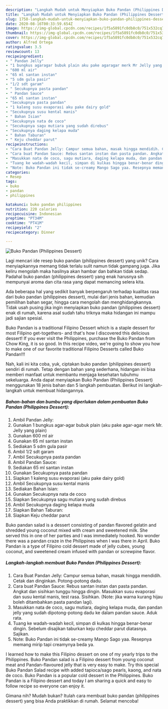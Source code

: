 ```yaml
---
description: "Langkah Mudah untuk Menyiapkan Buko Pandan (Philippines Dessert) yang Enak"
title: "Langkah Mudah untuk Menyiapkan Buko Pandan (Philippines Dessert) yang Enak"
slug: 1758-langkah-mudah-untuk-menyiapkan-buko-pandan-philippines-dessert-yang-enak
date: 2020-08-16T00:33:59.654Z
image: https://img-global.cpcdn.com/recipes/1f5a5891fc0db8c0/751x532cq70/buko-pandan-philippines-dessert-foto-resep-utama.jpg
thumbnail: https://img-global.cpcdn.com/recipes/1f5a5891fc0db8c0/751x532cq70/buko-pandan-philippines-dessert-foto-resep-utama.jpg
cover: https://img-global.cpcdn.com/recipes/1f5a5891fc0db8c0/751x532cq70/buko-pandan-philippines-dessert-foto-resep-utama.jpg
author: Alfred Ortega
ratingvalue: 3.5
reviewcount: 13
recipeingredient:
- " Pandan Jelly"
- "1 bungkus agaragar bubuk plain aku pake agaragar merk Mr Jelly yang plain"
- "600 ml air"
- "65 ml santan instan"
- "5 sdm gula pasir"
- "1/2 sdt garam"
- " Secukupnya pasta pandan"
- " Pandan Sauce"
- "65 ml santan instan"
- "Secukupnya pasta pandan"
- "1 kaleng susu evaporasi aku pake dairy gold"
- "Secukupnya susu kental manis"
- " Bahan Isian"
- "Secukupnya nata de coco"
- "Secukupnya sagu mutiara yang sudah direbus"
- "Secukupnya daging kelapa muda"
- " Bahan Taburan"
- " Keju cheddar parut"
recipeinstructions:
- "Cara Buat Pandan Jelly: Campur semua bahan, masak hingga mendidih. Cetak dan dinginkan. Potong-potong dadu."
- "Cara buat Pandan Sauce: Rebus santan instan dan pasta pandan. Angkat dan sisihkan tunggu hingga dingin. Masukkan susu evaporasi dan susu kental manis, test rasa. Sisihkan. (Note: jika warna kurang hijau boleh ditambahkan pasta pandan lagi)."
- "Masukkan nata de coco, sagu mutiara, daging kelapa muda, dan pandan jelly yang sudah dipotong-potong dadu ke dalam pandan sauce. Aduk rata."
- "Tuang ke wadah-wadah kecil, simpan di kulkas hingga benar-benar dingin. Sebelum disajikan taburkan keju cheddar parut diatasnya. Sajikan."
- "Note: Buko Pandan ini tidak se-creamy Mango Sago yaa. Resepnya memang mirip tapi creamynya beda ya."
categories:
- Resep
tags:
- buko
- pandan
- philippines

katakunci: buko pandan philippines 
nutrition: 220 calories
recipecuisine: Indonesian
preptime: "PT34M"
cooktime: "PT41M"
recipeyield: "2"
recipecategory: Dinner

---
```



![Buko Pandan (Philippines Dessert)](https://img-global.cpcdn.com/recipes/1f5a5891fc0db8c0/751x532cq70/buko-pandan-philippines-dessert-foto-resep-utama.jpg)

Lagi mencari ide resep buko pandan (philippines dessert) yang unik? Cara menyiapkannya memang tidak terlalu sulit namun tidak gampang juga. Jika keliru mengolah maka hasilnya akan hambar dan bahkan tidak sedap. Padahal buko pandan (philippines dessert) yang enak harusnya sih mempunyai aroma dan cita rasa yang dapat memancing selera kita.

Ada beberapa hal yang sedikit banyak berpengaruh terhadap kualitas rasa dari buko pandan (philippines dessert), mulai dari jenis bahan, kemudian pemilihan bahan segar, hingga cara mengolah dan menghidangkannya. Tidak usah pusing jika ingin menyiapkan buko pandan (philippines dessert) enak di rumah, karena asal sudah tahu triknya maka hidangan ini mampu jadi sajian spesial.

Buko Pandan is a traditional Filipino Dessert which is a staple dessert for most Filipino get-togethers- and that&#39;s how I discovered this delicious dessert! If you ever visit the Philippines, purchase the Buko Pandan from Chow King, it is so good. In this recipe video, we&#39;re going to show you how to make one of our favorite traditional Filipino Desserts called Buko Pandan!!!


Nah, kali ini kita coba, yuk, ciptakan buko pandan (philippines dessert) sendiri di rumah. Tetap dengan bahan yang sederhana, hidangan ini bisa memberi manfaat untuk membantu menjaga kesehatan tubuhmu sekeluarga. Anda dapat menyiapkan Buko Pandan (Philippines Dessert) menggunakan 18 jenis bahan dan 5 langkah pembuatan. Berikut ini langkah-langkah untuk membuat hidangannya.

<!--inarticleads1-->

##### Bahan-bahan dan bumbu yang diperlukan dalam pembuatan Buko Pandan (Philippines Dessert):

1. Ambil  Pandan Jelly:
1. Gunakan 1 bungkus agar-agar bubuk plain (aku pake agar-agar merk Mr. Jelly yang plain)
1. Gunakan 600 ml air
1. Gunakan 65 ml santan instan
1. Sediakan 5 sdm gula pasir
1. Ambil 1/2 sdt garam
1. Ambil  Secukupnya pasta pandan
1. Ambil  Pandan Sauce:
1. Sediakan 65 ml santan instan
1. Gunakan Secukupnya pasta pandan
1. Siapkan 1 kaleng susu evaporasi (aku pake dairy gold)
1. Ambil Secukupnya susu kental manis
1. Sediakan  Bahan Isian:
1. Gunakan Secukupnya nata de coco
1. Siapkan Secukupnya sagu mutiara yang sudah direbus
1. Ambil Secukupnya daging kelapa muda
1. Siapkan  Bahan Taburan:
1. Siapkan  Keju cheddar parut


Buko pandan salad is a dessert consisting of pandan flavored gelatin and shredded young coconut mixed with cream and sweetened milk. She served this in one of her parties and I was immediately hooked. No wonder there was a pandan craze in the Philippines when I was there in April. Buko Pandan is a type of Filipino cold dessert made of jelly cubes, young coconut, and sweetened cream infused with pandan or screwpine flavor. 

<!--inarticleads2-->

##### Langkah-langkah membuat Buko Pandan (Philippines Dessert):

1. Cara Buat Pandan Jelly: Campur semua bahan, masak hingga mendidih. Cetak dan dinginkan. Potong-potong dadu.
1. Cara buat Pandan Sauce: Rebus santan instan dan pasta pandan. Angkat dan sisihkan tunggu hingga dingin. Masukkan susu evaporasi dan susu kental manis, test rasa. Sisihkan. (Note: jika warna kurang hijau boleh ditambahkan pasta pandan lagi).
1. Masukkan nata de coco, sagu mutiara, daging kelapa muda, dan pandan jelly yang sudah dipotong-potong dadu ke dalam pandan sauce. Aduk rata.
1. Tuang ke wadah-wadah kecil, simpan di kulkas hingga benar-benar dingin. Sebelum disajikan taburkan keju cheddar parut diatasnya. Sajikan.
1. Note: Buko Pandan ini tidak se-creamy Mango Sago yaa. Resepnya memang mirip tapi creamynya beda ya.


I learned how to make this Filipino dessert on one of my yearly trips to the Philippines. Buko Pandan salad is a Filipino dessert from young coconut meat and Pandan-flavoured jelly that is very easy to make. Try this special Buko Pandan Salad recipe with added tapioca/sago pearls, kaong, and nata de coco. Buko Pandan is a popular cold dessert in the Philippines. Buko Pandan is a Filipino dessert and today I am sharing a quick and easy to follow recipe so everyone can enjoy it. 

Gimana nih? Mudah bukan? Itulah cara membuat buko pandan (philippines dessert) yang bisa Anda praktikkan di rumah. Selamat mencoba!
